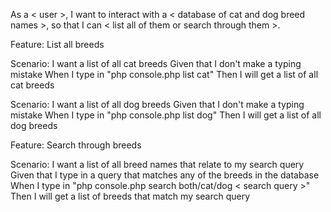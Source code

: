 As a < user >, 
I want to interact with a < database of cat and dog breed names >,
so that I can < list all of them or search through them >.

Feature: List all breeds

  Scenario: I want a list of all cat breeds
    Given that I don't make a typing mistake
    When I type in "php console.php list cat"
    Then I will get a list of all cat breeds

  Scenario: I want a list of all dog breeds
    Given that I don't make a typing mistake
    When I type in "php console.php list dog"
    Then I will get a list of all dog breeds

Feature: Search through breeds

  Scenario: I want a list of all breed names that relate to my search query
    Given that I type in a query that matches any of the breeds in the database
    When I type in "php console.php search both/cat/dog < search query >" 
    Then I will get a list of breeds that match my search query 
